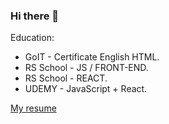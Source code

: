 ### Hi there 👋

Education:
- GoIT - Certificate English HTML.
- RS School - JS / FRONT-END.
- RS School - REACT.
- UDEMY - JavaScript + React.

[My resume](https://start20201202.github.io/rsschool-cv/)
